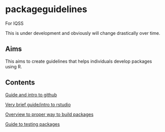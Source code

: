 # packageguidelines
For IQSS

This is under development and obviously will change drastically over time. 

## Aims
This aims to create guidelines that helps individuals develop packages using R. 

## Contents

[Guide and intro to github](./githubguide.Rmd)

[Very brief guide/intro to rstudio](./rstudioguide.Rmd)

[Overview to proper way to build packages](./packagedev.Rmd)

[Guide to testing packages](./testingguide.Rmd)

